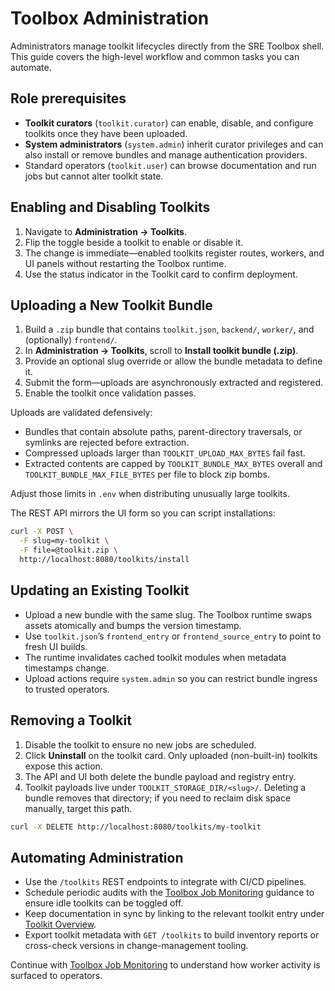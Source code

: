 # Toolbox Administration

Administrators manage toolkit lifecycles directly from the SRE Toolbox shell. This guide covers the high-level workflow and common tasks you can automate.

## Role prerequisites

- **Toolkit curators** (`toolkit.curator`) can enable, disable, and configure toolkits once they have been uploaded.
- **System administrators** (`system.admin`) inherit curator privileges and can also install or remove bundles and manage authentication providers.
- Standard operators (`toolkit.user`) can browse documentation and run jobs but cannot alter toolkit state.

## Enabling and Disabling Toolkits

1. Navigate to **Administration → Toolkits**.
2. Flip the toggle beside a toolkit to enable or disable it.
3. The change is immediate—enabled toolkits register routes, workers, and UI panels without restarting the Toolbox runtime.
4. Use the status indicator in the Toolkit card to confirm deployment.

## Uploading a New Toolkit Bundle

1. Build a `.zip` bundle that contains `toolkit.json`, `backend/`, `worker/`, and (optionally) `frontend/`.
2. In **Administration → Toolkits**, scroll to **Install toolkit bundle (.zip)**.
3. Provide an optional slug override or allow the bundle metadata to define it.
4. Submit the form—uploads are asynchronously extracted and registered.
5. Enable the toolkit once validation passes.

Uploads are validated defensively:

- Bundles that contain absolute paths, parent-directory traversals, or symlinks are rejected before extraction.
- Compressed uploads larger than `TOOLKIT_UPLOAD_MAX_BYTES` fail fast.
- Extracted contents are capped by `TOOLKIT_BUNDLE_MAX_BYTES` overall and `TOOLKIT_BUNDLE_MAX_FILE_BYTES` per file to block zip bombs.

Adjust those limits in `.env` when distributing unusually large toolkits.

The REST API mirrors the UI form so you can script installations:

```bash
curl -X POST \
  -F slug=my-toolkit \
  -F file=@toolkit.zip \
  http://localhost:8080/toolkits/install
```

## Updating an Existing Toolkit

- Upload a new bundle with the same slug. The Toolbox runtime swaps assets atomically and bumps the version timestamp.
- Use `toolkit.json`’s `frontend_entry` or `frontend_source_entry` to point to fresh UI builds.
- The runtime invalidates cached toolkit modules when metadata timestamps change.
- Upload actions require `system.admin` so you can restrict bundle ingress to trusted operators.

## Removing a Toolkit

1. Disable the toolkit to ensure no new jobs are scheduled.
2. Click **Uninstall** on the toolkit card. Only uploaded (non-built-in) toolkits expose this action.
3. The API and UI both delete the bundle payload and registry entry.
4. Toolkit payloads live under `TOOLKIT_STORAGE_DIR/<slug>/`. Deleting a bundle removes that directory; if you need to reclaim disk space manually, target this path.

```bash
curl -X DELETE http://localhost:8080/toolkits/my-toolkit
```

## Automating Administration

- Use the `/toolkits` REST endpoints to integrate with CI/CD pipelines.
- Schedule periodic audits with the [Toolbox Job Monitoring](toolbox-job-monitoring) guidance to ensure idle toolkits can be toggled off.
- Keep documentation in sync by linking to the relevant toolkit entry under [Toolkit Overview](toolkit).
- Export toolkit metadata with `GET /toolkits` to build inventory reports or cross-check versions in change-management tooling.

Continue with [Toolbox Job Monitoring](toolbox-job-monitoring) to understand how worker activity is surfaced to operators.
